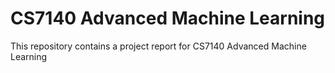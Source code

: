 # CS7140 Advanced Machine Learning

This repository contains a project report for CS7140 Advanced Machine Learning
